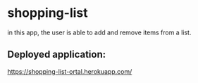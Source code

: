# shopping-list

in this app, the user is able to add and remove items from a list.

##  Deployed application: 
https://shopping-list-ortal.herokuapp.com/
